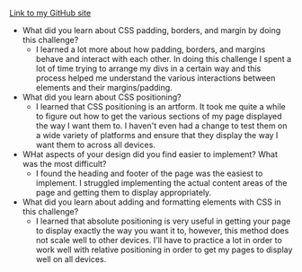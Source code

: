 [Link to my GitHub site](http://kmark1625.github.io/index.html)
* What did you learn about CSS padding, borders, and margin by doing this challenge?
  * I learned a lot more about how padding, borders, and margins behave and interact with each other.  In doing this challenge I spent a lot of time trying to arrange my divs in a certain way and this process helped me understand the various interactions between elements and their margins/padding.   
* What did you learn about CSS positioning?
  * I learned that CSS positioning is an artform.  It took me quite a while to figure out how to get the various sections of my page displayed the way I want them to.  I haven't even had a change to test them on a wide variety of platforms and ensure that they display the way I want them to across all devices.
* WHat aspects of your design did you find easier to implement? What was the most difficult?
  * I found the heading and footer of the page was the easiest to implement.  I struggled implementing the actual content areas of the page and getting them to display appropriately.
* What did you learn about adding and formatting elements with CSS in this challenge? 
  * I learned that absolute positioning is very useful in getting your page to display exactly the way you want it to, however, this method does not scale well to other devices.  I'll have to practice a lot in order to work well with relative positioning in order to get my pages to display well on all devices.  
